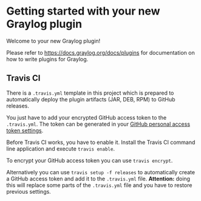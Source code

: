 Getting started with your new Graylog plugin
============================================

Welcome to your new Graylog plugin!

Please refer to https://docs.graylog.org/docs/plugins for documentation on how to write
plugins for Graylog.

Travis CI
---------

There is a `.travis.yml` template in this project which is prepared to automatically
deploy the plugin artifacts (JAR, DEB, RPM) to GitHub releases.

You just have to add your encrypted GitHub access token to the `.travis.yml`.
The token can be generated in your [GitHub personal access token settings](https://github.com/settings/tokens).

Before Travis CI works, you have to enable it. Install the Travis CI command line
application and execute `travis enable`.

To encrypt your GitHub access token you can use `travis encrypt`.

Alternatively you can use `travis setup -f releases` to automatically create a GitHub
access token and add it to the `.travis.yml` file. **Attention:** doing this
will replace some parts of the `.travis.yml` file and you have to restore previous
settings.
